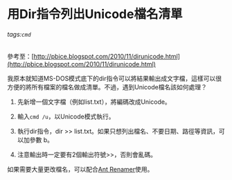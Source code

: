# 用Dir指令列出Unicode檔名清單
###### tags:`cmd`
 參考至：[http://pbice.blogspot.com/2010/11/dirunicode.html](http://pbice.blogspot.com/2010/11/dirunicode.html)



我原本就知道MS-DOS模式底下的dir指令可以將結果輸出成文字檔，這樣可以很方便的將所有檔案的檔名做成清單。不過，遇到Unicode檔名該如何處理？

1.  先新增一個文字檔（例如list.txt），將編碼改成Unicode。

2.  輸入`cmd /u`，以Unicode模式執行。

3.  執行dir指令，dir >> list.txt。如果只想列出檔名、不要日期、路徑等資訊，可以加參數 b。

4.  注意輸出時一定要有2個輸出符號>>，否則會亂碼。

如果需要大量更改檔名，可以配合[Ant Renamer](http://www.antp.be/software/renamer)使用。
